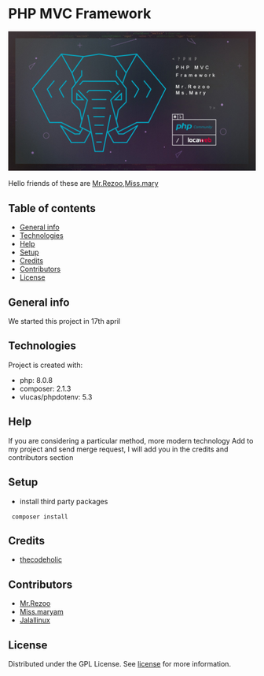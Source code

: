 # PHP MVC Framework


![PHP](PHP_mvc_framework.jpg)

Hello friends of these are [Mr.Rezoo](https://www.linkedin.com/in/reza-mobaraki/),[Miss.mary](https://www.linkedin.com/in/maryam-ostovar-64b497210/)

## Table of contents

* [General info](#General-info)
* [Technologies](#Technologies)
* [Help](#Help)
* [Setup](#Setup)
* [Credits](#credits)
* [Contributors](#Contributors)
* [License](#license)

## General info

We started this project in 17th april


## Technologies

Project is created with:

* php: 8.0.8
* composer: 2.1.3
* vlucas/phpdotenv: 5.3

## Help

If you are considering a particular method, more modern technology Add to my
project and send merge request, I will add you in the credits and contributors
section

## Setup

* install third party packages
```shell
 composer install
```

## Credits

* [thecodeholic](https://github.com/thecodeholic)

## Contributors

* [Mr.Rezoo](https://github.com/MrRezoo)
* [Miss.maryam](https://github.com/maryost1998)
* [Jalallinux](https://github.com/jalallinux)

## License

Distributed under the GPL License. See [license](LICENSE) for more information.
